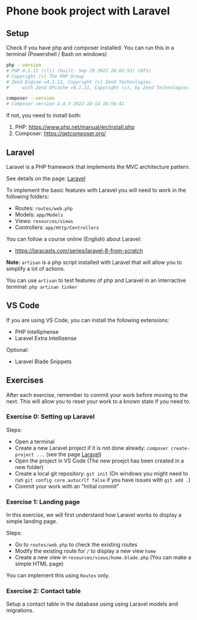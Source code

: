 # Phone book project with Laravel

## Setup

Check if you have php and composer installed.
You can run this in a terminal (Powershell / Bash on windows)
```bash
php --version
# PHP 8.1.11 (cli) (built: Sep 29 2022 20:02:53) (NTS)
# Copyright (c) The PHP Group
# Zend Engine v4.1.11, Copyright (c) Zend Technologies
#     with Zend OPcache v8.1.11, Copyright (c), by Zend Technologies

composer --version
# Composer version 2.4.3 2022-10-14 16:56:41
```

If not, you need to install both:
1) PHP: https://www.php.net/manual/en/install.php
2) Composer: https://getcomposer.org/


## Laravel

Laravel is a PHP framework that implements the MVC architecture pattern.

See details on the page: [Laravel](LARAVEL.md)

To implement the basic features with Laravel you will need to work in the following folders:
- Routes: `routes/web.php`
- Models: `app/Models`
- Views: `resources/views`
- Controllers: `app/Http/Controllers`

You can follow a course online (English) about Laravel:
- https://laracasts.com/series/laravel-8-from-scratch


**Note:** `artisan` is a php script installed with Laravel that will allow you to simplify a lot of actions.

You can use `artisan` to test features of php and Laravel in an interractive terminal: `php artisan tinker`

## VS Code

If you are using VS Code, you can install the following extensions:
- PHP Intelliphense
- Laravel Extra Intellisense

Optional:
- Laravel Blade Snippets


## Exercises

After each exercise, remember to commit your work before moving to the next.
This will allow you to reset your work to a known state if you need to.


### Exercise 0: Setting up Laravel

Steps:
- Open a terminal
- Create a new Laravel project if it is not done already: `composer create-project ...` (see the page [Laravel](LARAVEL.md))
- Open the project in VS Code (The new proejct has been created in a new folder)
- Create a local git repository: `git init` (On windows you might need to run `git config core.autocrlf false` if you have issues with `git add .`)
- Commit your work with an "Initial commit"


### Exercise 1: Landing page

In this exercise, we will first understand how Laravel works to display a simple landing page.

Steps:
- Go to `routes/web.php` to check the existing routes
- Modify the existing route for `/` to display a new view `home`
- Create a new view in `resources/views/home.blade.php` (You can make a simple HTML page)

You can implement this using `Routes` only.


### Exercise 2: Contact table

Setup a contact table in the database using using Laravel models and migrations.
